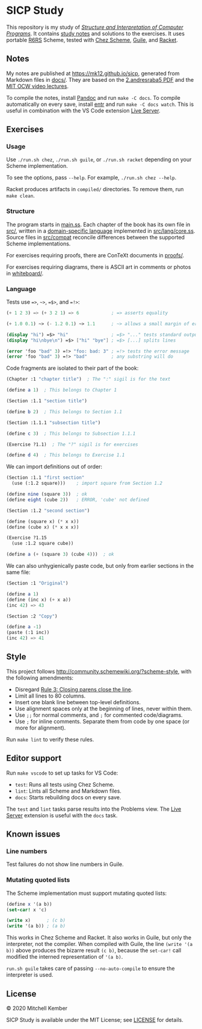 # SICP Study

This repository is my study of [_Structure and Interpretation of Computer Programs_][sicp]. It contains [study notes][pages] and solutions to the exercises. It uses portable [R6RS][] Scheme, tested with [Chez Scheme][], [Guile][], and [Racket][].

## Notes

My notes are published at <https://mk12.github.io/sicp>, generated from Markdown files in [docs/](docs). They are based on the [2.andresraba5 PDF][pdf] and the [MIT OCW video lectures][lectures].

To compile the notes, install [Pandoc][] and run `make -C docs`. To compile automatically on every save, install [entr][] and run `make -C docs watch`. This is useful in combination with the VS Code extension [Live Server][].

## Exercises

### Usage

Use `./run.sh chez`, `./run.sh guile`, or `./run.sh racket` depending on your Scheme implementation.

To see the options, pass `--help`. For example, `./run.sh chez --help`.

Racket produces artifacts in `compiled/` directories. To remove them, run `make clean`.

### Structure

The program starts in [main.ss](main.ss). Each chapter of the book has its own file in [src/](src), written in a [domain-specific language](#language) implemented in [src/lang/core.ss](src/lang/core.ss). Source files in [src/compat](src/compat) reconcile differences between the supported Scheme implementations.

For exercises requiring proofs, there are ConTeXt documents in [proofs/](proofs).

For exercises requiring diagrams, there is ASCII art in comments or photos in [whiteboard/](whiteboard).

### Language

Tests use `=>`, `~>`, `=$>`, and `=!>`:

```scheme
(+ 1 2 3) => (+ 3 2 1) => 6            ; => asserts equality

(+ 1.0 0.1) ~> (- 1.2 0.1) ~> 1.1      ; ~> allows a small margin of error

(display "hi") =$> "hi"                ; =$> "..." tests standard output
(display "hi\nbye\n") =$> ["hi" "bye"] ; =$> [...] splits lines

(error 'foo "bad" 3) =!> "foo: bad: 3" ; =!> tests the error message
(error 'foo "bad" 3) =!> "bad"         ; any substring will do
```

Code fragments are isolated to their part of the book:

```scheme
(Chapter :1 "chapter title")  ; The ":" sigil is for the text

(define a 1)  ; This belongs to Chapter 1

(Section :1.1 "section title")

(define b 2)  ; This belongs to Section 1.1

(Section :1.1.1 "subsection title")

(define c 3)  ; This belongs to Subsection 1.1.1

(Exercise ?1.1)  ; The "?" sigil is for exercises

(define d 4)  ; This belongs to Exercise 1.1
```

We can import definitions out of order:

```scheme
(Section :1.1 "first section"
  (use (:1.2 square)))    ; import square from Section 1.2

(define nine (square 3))  ; ok
(define eight (cube 2))   ; ERROR, 'cube' not defined

(Section :1.2 "second section")

(define (square x) (* x x))
(define (cube x) (* x x x))

(Exercise ?1.15
  (use :1.2 square cube))

(define a (+ (square 3) (cube 4)))  ; ok
```

We can also unhygienically paste code, but only from earlier sections in the same file:

```scheme
(Section :1 "Original")

(define a 1)
(define (inc x) (+ x a))
(inc 42) => 43

(Section :2 "Copy")

(define a -1)
(paste (:1 inc))
(inc 42) => 41
```

## Style

This project follows <http://community.schemewiki.org/?scheme-style>, with the following amendments:

- Disregard [Rule 3: Closing parens close the line](http://community.schemewiki.org/?scheme-style#H-vtpinr).
- Limit all lines to 80 columns.
- Insert one blank line between top-level definitions.
- Use alignment spaces only at the beginning of lines, never within them.
- Use `;;` for normal comments, and `;` for commented code/diagrams.
- Use `;` for inline comments. Separate them from code by one space (or more for alignment).

Run `make lint` to verify these rules.

## Editor support

Run `make vscode` to set up tasks for VS Code:

- `test`: Runs all tests using Chez Scheme.
- `lint`: Lints all Scheme and Markdown files.
- `docs`: Starts rebuilding docs on every save.

The `test` and `lint` tasks parse results into the Problems view. The [Live Server][] extension is useful with the `docs` task.

## Known issues

### Line numbers

Test failures do not show line numbers in Guile.

### Mutating quoted lists

The Scheme implementation must support mutating quoted lists:

```scheme
(define x '(a b))
(set-car! x 'c)

(write x)      ; (c b)
(write '(a b)) ; (a b)
```

This works in Chez Scheme and Racket. It also works in Guile, but only the interpreter, not the compiler. When compiled with Guile, the line `(write '(a b))` above produces the bizarre result `(c b)`, because the `set-car!` call modified the interned representation of `'(a b)`.

`run.sh guile` takes care of passing `--no-auto-compile` to ensure the interpreter is used.

## License

© 2020 Mitchell Kember

SICP Study is available under the MIT License; see [LICENSE](LICENSE.md) for details.

[sicp]: https://mitpress.mit.edu/sites/default/files/sicp/index.html
[pages]: https://mk12.github.io/sicp
[pdf]: https://github.com/sarabander/sicp-pdf
[lectures]: https://ocw.mit.edu/courses/electrical-engineering-and-computer-science/6-001-structure-and-interpretation-of-computer-programs-spring-2005/video-lectures/
[R6RS]: http://www.r6rs.org
[Chez Scheme]: https://cisco.github.io/ChezScheme/
[Guile]: https://www.gnu.org/software/guile/
[Racket]: http://racket-lang.org
[Pandoc]: https://pandoc.org
[entr]: http://eradman.com/entrproject/
[Live Server]: https://marketplace.visualstudio.com/items?itemName=ritwickdey.LiveServer
